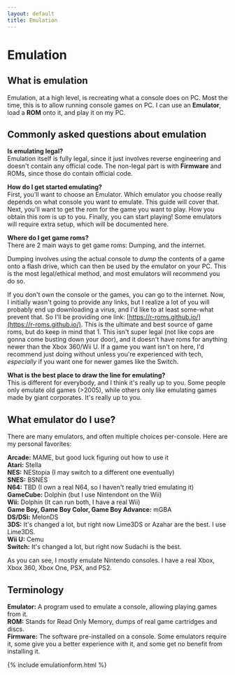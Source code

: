 ```yaml
---
layout: default
title: Emulation
---
```


# Emulation

## What is emulation
Emulation, at a high level, is recreating what a console does on PC. Most the time, this is to allow running console games on PC. I can use an **Emulator**, load a **ROM** onto it, and play it on my PC.

## Commonly asked questions about emulation

**Is emulating legal?**  
Emulation itself is fully legal, since it just involves reverse engineering and doesn't contain any official code. The non-legal part is with **Firmware** and ROMs, since those do contain official code.

**How do I get started emulating?**  
First, you'll want to choose an Emulator. Which emulator you choose really depends on what console you want to emulate. This guide will cover that. Next, you'll want to get the rom for the game you want to play. How you obtain this rom is up to you. Finally, you can start playing! Some emulators will require extra setup, which will be documented here.

**Where do I get game roms?**  
There are 2 main ways to get game roms: Dumping, and the internet.

Dumping involves using the actual console to *dump* the contents of a game onto a flash drive, which can then be used by the emulator on your PC. This is the most legal/ethical method, and most emulators will recommend you do so.

If you don't own the console or the games, you can go to the internet. Now, I initially wasn't going to provide any links, but I realize a lot of you will probably end up downloading a virus, and I'd like to at least some-what prevent that. So I'll be providing one link: [https://r-roms.github.io/](https://r-roms.github.io/). This is the ultimate and best source of game roms, but do keep in mind that 1. This isn't super legal (not like cops are gonna come busting down your door), and it doesn't have roms for anything newer than the Xbox 360/Wii U. If a game you want isn't on here, I'd recommend just doing without unless you're experienced with tech, *especially* if you want one for newer games like the Switch.

**What is the best place to draw the line for emulating?**  
This is different for everybody, and I think it's really up to you. Some people only emulate old games (>2005), while others only like emulating games made by giant corporates. It's really up to you.

## What emulator do I use?

There are many emulators, and often multiple choices per-console. Here are my personal favorites:

**Arcade:** MAME, but good luck figuring out how to use it  
**Atari:** Stella  
**NES:** NEStopia (I may switch to a different one eventually)  
**SNES:** BSNES  
**N64:** TBD (I own a real N64, so I haven't really tried emulating it)  
**GameCube:** Dolphin (but I use Nintendont on the Wii)  
**Wii:** Dolphin (It can run both, I have a real Wii)  
**Game Boy, Game Boy Color, Game Boy Advance:** mGBA  
**DS/DSi:** MelonDS  
**3DS:** It's changed a lot, but right now Lime3DS or Azahar are the best. I use Lime3DS.  
**Wii U:** Cemu  
**Switch:** It's changed a lot, but right now Sudachi is the best.  

As you can see, I mostly emulate Nintendo consoles. I have a real Xbox, Xbox 360, Xbox One, PSX, and PS2.

## Terminology

**Emulator:** A program used to emulate a console, allowing playing games from it.  
**ROM:** Stands for Read Only Memory, dumps of real game cartridges and discs.  
**Firmware:** The software pre-installed on a console. Some emulators require it, some give you a better experience with it, and some get no benefit from installing it.  

{% include emulationform.html %}